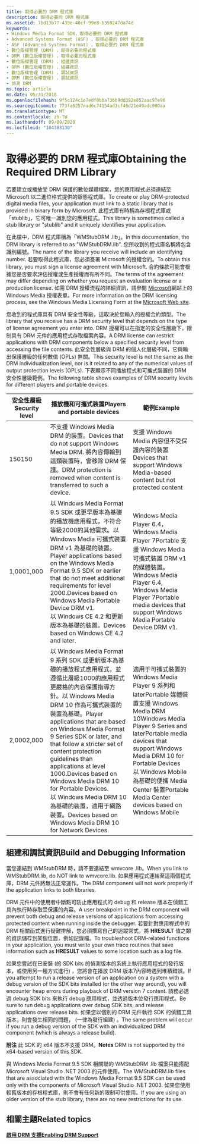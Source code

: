 ```yaml
---
title: 取得必要的 DRM 程式庫
description: 取得必要的 DRM 程式庫
ms.assetid: 7bd13b77-439e-40cf-99e8-b359247da74d
keywords:
- Windows Media Format SDK，取得必要的 DRM 程式庫
- Advanced Systems Format (ASF) ，取得必要的 DRM 程式庫
- ASF (Advanced Systems Format) ，取得必要的 DRM 程式庫
- 數位版權管理 (DRM) ，取得必要的程式庫
- DRM (數位版權管理) ，取得必要的程式庫
- 數位版權管理 (DRM) ，組建資訊
- DRM (數位版權管理) ，組建資訊
- 數位版權管理 (DRM) ，調試資訊
- DRM (數位版權管理) ，調試資訊
- 偵測 DRM
ms.topic: article
ms.date: 05/31/2018
ms.openlocfilehash: 9f5c124c1e7edf0bba736b9dd392e852aac97e96
ms.sourcegitcommit: 773fa6257ead6c74154ad3cf46d21e49adc900aa
ms.translationtype: MT
ms.contentlocale: zh-TW
ms.lasthandoff: 09/09/2020
ms.locfileid: "104383130"
---
```

# <a name="obtaining-the-required-drm-library"></a><span data-ttu-id="a1078-113">取得必要的 DRM 程式庫</span><span class="sxs-lookup"><span data-stu-id="a1078-113">Obtaining the Required DRM Library</span></span>

<span data-ttu-id="a1078-114">若要建立或播放受 DRM 保護的數位媒體檔案，您的應用程式必須連結至 Microsoft 以二進位格式提供的靜態程式庫。</span><span class="sxs-lookup"><span data-stu-id="a1078-114">To create or play DRM-protected digital media files, your application must link to a static library that is provided in binary form by Microsoft.</span></span> <span data-ttu-id="a1078-115">此程式庫有時稱為存根程式庫或「stublib」，它可唯一識別您的應用程式。</span><span class="sxs-lookup"><span data-stu-id="a1078-115">This library is sometimes called a stub library or "stublib" and it uniquely identifies your application.</span></span>

<span data-ttu-id="a1078-116">在此檔中，DRM 程式庫稱為「WMStubDRM .lib」。</span><span class="sxs-lookup"><span data-stu-id="a1078-116">In this documentation, the DRM library is referred to as "WMStubDRM.lib".</span></span> <span data-ttu-id="a1078-117">您所收到的程式庫名稱將包含識別編號。</span><span class="sxs-lookup"><span data-stu-id="a1078-117">The name of the library you receive will include an identifying number.</span></span> <span data-ttu-id="a1078-118">若要取得此程式庫，您必須簽署 Microsoft 的授權合約。</span><span class="sxs-lookup"><span data-stu-id="a1078-118">To obtain this library, you must sign a license agreement with Microsoft.</span></span> <span data-ttu-id="a1078-119">合約條款可能會根據您是否要求評估授權或生產授權而有所不同。</span><span class="sxs-lookup"><span data-stu-id="a1078-119">The terms of the agreement may differ depending on whether you request an evaluation license or a production license.</span></span> <span data-ttu-id="a1078-120">如需 DRM 授權流程的詳細資訊，請參閱 [Microsoft](https://www.microsoft.com/licensing/default)網站上的 Windows Media 授權表單。</span><span class="sxs-lookup"><span data-stu-id="a1078-120">For more information on the DRM licensing process, see the Windows Media Licensing Form at the [Microsoft Web site](https://www.microsoft.com/licensing/default).</span></span>

<span data-ttu-id="a1078-121">您收到的程式庫具有 DRM 安全性等級，這取決於您輸入的授權合約類型。</span><span class="sxs-lookup"><span data-stu-id="a1078-121">The library that you receive has a DRM security level that depends on the type of license agreement you enter into.</span></span> <span data-ttu-id="a1078-122">DRM 授權可以在指定的安全性層級下，限制具有 DRM 元件的應用程式存取檔案內容。</span><span class="sxs-lookup"><span data-stu-id="a1078-122">A DRM license can restrict applications with DRM components below a specified security level from accessing the file contents.</span></span> <span data-ttu-id="a1078-123">此安全性層級與 DRM 的個人化層級不同，它與輸出保護層級的任何數值 (OPLs) 無關。</span><span class="sxs-lookup"><span data-stu-id="a1078-123">This security level is not the same as the DRM individualization level, nor is it related to any of the numerical values of output protection levels (OPLs).</span></span> <span data-ttu-id="a1078-124">下表顯示不同播放程式和可攜式裝置的 DRM 安全性層級範例。</span><span class="sxs-lookup"><span data-stu-id="a1078-124">The following table shows examples of DRM security levels for different players and portable devices.</span></span>



| <span data-ttu-id="a1078-125">安全性層級</span><span class="sxs-lookup"><span data-stu-id="a1078-125">Security level</span></span> | <span data-ttu-id="a1078-126">播放機和可攜式裝置</span><span class="sxs-lookup"><span data-stu-id="a1078-126">Players and portable devices</span></span>                                                                                                                                                                                                                                                                                                   | <span data-ttu-id="a1078-127">範例</span><span class="sxs-lookup"><span data-stu-id="a1078-127">Example</span></span>                                                                                                                                                                                          |
|----------------|--------------------------------------------------------------------------------------------------------------------------------------------------------------------------------------------------------------------------------------------------------------------------------------------------------------------------------|--------------------------------------------------------------------------------------------------------------------------------------------------------------------------------------------------|
| <span data-ttu-id="a1078-128">150</span><span class="sxs-lookup"><span data-stu-id="a1078-128">150</span></span>            | <span data-ttu-id="a1078-129">不支援 Windows Media DRM 的裝置。</span><span class="sxs-lookup"><span data-stu-id="a1078-129">Devices that do not support Windows Media DRM.</span></span> <span data-ttu-id="a1078-130">將內容傳輸到這類裝置時，會移除 DRM 保護。</span><span class="sxs-lookup"><span data-stu-id="a1078-130">DRM protection is removed when content is transferred to such a device.</span></span>                                                                                                                                                                                                         | <span data-ttu-id="a1078-131">支援 Windows Media 內容但不受保護內容的裝置</span><span class="sxs-lookup"><span data-stu-id="a1078-131">Devices that support Windows Media-based content but not protected content</span></span>                                                                                                                       |
| <span data-ttu-id="a1078-132">1,000</span><span class="sxs-lookup"><span data-stu-id="a1078-132">1,000</span></span>          | <span data-ttu-id="a1078-133">以 Windows Media Format 9.5 SDK 或更早版本為基礎的播放機應用程式，不符合等級2000的其他需求。以 Windows Media 可攜式裝置 DRM v1 為基礎的裝置。</span><span class="sxs-lookup"><span data-stu-id="a1078-133">Player applications based on the Windows Media Format 9.5 SDK or earlier that do not meet additional requirements for level 2000.Devices based on Windows Media Portable Device DRM v1.</span></span><br/> <span data-ttu-id="a1078-134">以 Windows CE 4.2 和更新版本為基礎的裝置。</span><span class="sxs-lookup"><span data-stu-id="a1078-134">Devices based on Windows CE 4.2 and later.</span></span><br/>                                                                       | <span data-ttu-id="a1078-135">Windows Media Player 6.4，Windows Media Player 7Portable 支援 Windows Media 可攜式裝置 DRM v1 的媒體裝置。</span><span class="sxs-lookup"><span data-stu-id="a1078-135">Windows Media Player 6.4, Windows Media Player 7Portable media devices that support Windows Media Portable Device DRM v1.</span></span><br/>                                                             |
| <span data-ttu-id="a1078-136">2,000</span><span class="sxs-lookup"><span data-stu-id="a1078-136">2,000</span></span>          | <span data-ttu-id="a1078-137">以 Windows Media Format 9 系列 SDK 或更新版本為基礎的播放程式應用程式，並遵循比層級1000的應用程式更嚴格的內容保護指導方針。以 Windows Media DRM 10 作為可攜式裝置的裝置為基礎。</span><span class="sxs-lookup"><span data-stu-id="a1078-137">Player applications that are based on Windows Media Format 9 Series SDK or later, and that follow a stricter set of content protection guidelines than applications at level 1000.Devices based on Windows Media DRM 10 for Portable Devices.</span></span><br/> <span data-ttu-id="a1078-138">以 Windows Media DRM 10 為基礎的裝置，適用于網路裝置。</span><span class="sxs-lookup"><span data-stu-id="a1078-138">Devices based on Windows Media DRM 10 for Network Devices.</span></span><br/> | <span data-ttu-id="a1078-139">適用于可攜式裝置的 Windows Media Player 9 系列和 laterPortable 媒體裝置支援 Windows Media DRM 10</span><span class="sxs-lookup"><span data-stu-id="a1078-139">Windows Media Player 9 Series and laterPortable media devices that support Windows Media DRM 10 for Portable Devices</span></span><br/> <span data-ttu-id="a1078-140">以 Windows Mobile 為基礎的便攜 Media Center 裝置</span><span class="sxs-lookup"><span data-stu-id="a1078-140">Portable Media Center devices based on Windows Mobile</span></span><br/> |



 

## <a name="build-and-debugging-information"></a><span data-ttu-id="a1078-141">組建和調試資訊</span><span class="sxs-lookup"><span data-stu-id="a1078-141">Build and Debugging Information</span></span>

<span data-ttu-id="a1078-142">當您連結到 WMStubDRM 時，請不要連結至 wmvcore .lib。</span><span class="sxs-lookup"><span data-stu-id="a1078-142">When you link to WMStubDRM.lib, do NOT link to wmvcore.lib.</span></span> <span data-ttu-id="a1078-143">如果應用程式連結至這兩個程式庫，DRM 元件將無法正常運作。</span><span class="sxs-lookup"><span data-stu-id="a1078-143">The DRM component will not work properly if the application links to both libraries.</span></span>

<span data-ttu-id="a1078-144">DRM 元件中的使用者中斷點可防止應用程式的 debug 和 release 版本在偵錯工具內執行時存取受保護的內容。</span><span class="sxs-lookup"><span data-stu-id="a1078-144">A user breakpoint in the DRM component will prevent both debug and release versions of applications from accessing protected content when running inside the debugger.</span></span> <span data-ttu-id="a1078-145">若要針對應用程式中的 DRM 相關函式進行疑難排解，您必須撰寫自己的追蹤常式，將 **HRESULT** 值之類的資訊儲存到某個位置，例如記錄檔。</span><span class="sxs-lookup"><span data-stu-id="a1078-145">To troubleshoot DRM-related functions in your application, you must write your own trace routines that save information such as **HRESULT** values to some location such as a log file.</span></span>

<span data-ttu-id="a1078-146">如果您嘗試在已安裝 (的 SDK bits 的偵測版本的系統上執行應用程式的發行版本，或使用另一種方式進行) ，您將會在播放 DRM 版本7內容時遇到堆積錯誤。</span><span class="sxs-lookup"><span data-stu-id="a1078-146">If you attempt to run a release version of an application on a system with a debug version of the SDK bits installed (or the other way around), you will encounter heap errors during playback of DRM version 7 content.</span></span> <span data-ttu-id="a1078-147">請務必透過 debug SDK bits 來執行 debug 應用程式，並透過版本位發行應用程式。</span><span class="sxs-lookup"><span data-stu-id="a1078-147">Be sure to run debug applications over debug SDK bits, and release applications over release bits.</span></span> <span data-ttu-id="a1078-148">如果您以個別的 DRM 元件執行 SDK 的偵錯工具版本，則會發生相同的問題， (一律為發行組建) 。</span><span class="sxs-lookup"><span data-stu-id="a1078-148">The same problem will occur if you run a debug version of the SDK with an individualized DRM component (which is always a release build).</span></span>

<span data-ttu-id="a1078-149">**附注** 此 SDK 的 x64 版本不支援 DRM。</span><span class="sxs-lookup"><span data-stu-id="a1078-149">**Notes** DRM is not supported by the x64-based version of this SDK.</span></span>

<span data-ttu-id="a1078-150">與 Windows Media Format 9.5 SDK 相關聯的 WMStubDRM .lib 檔案只能搭配 Microsoft Visual Studio .NET 2003 的元件使用。</span><span class="sxs-lookup"><span data-stu-id="a1078-150">The WMStubDRM.lib files that are associated with the Windows Media Format 9.5 SDK can be used only with the components of Microsoft Visual Studio  .NET 2003.</span></span> <span data-ttu-id="a1078-151">如果您使用較舊版本的存根程式庫，則不會有任何新的限制可供使用。</span><span class="sxs-lookup"><span data-stu-id="a1078-151">If you are using an older version of the stub library, there are no new restrictions for its use.</span></span>

## <a name="related-topics"></a><span data-ttu-id="a1078-152">相關主題</span><span class="sxs-lookup"><span data-stu-id="a1078-152">Related topics</span></span>

<dl> <dt>

[<span data-ttu-id="a1078-153">**啟用 DRM 支援**</span><span class="sxs-lookup"><span data-stu-id="a1078-153">**Enabling DRM Support**</span></span>](enabling-drm-support.md)
</dt> </dl>

 

 





